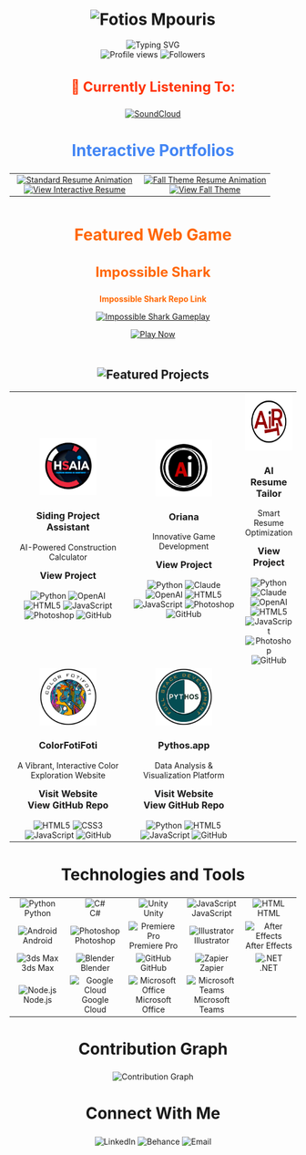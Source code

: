 <!-- Top Name Section -->
<h1 align="center">
  <!-- Animated Name with Color -->
  <img src="https://readme-typing-svg.herokuapp.com?font=Montserrat&size=50&weight=900&duration=4000&pause=500&color=355E3B&center=true&vCenter=true&repeat=true&width=600&height=80&lines=FOTIOS+MPOURIS" alt="Fotios Mpouris"/>
</h1>

<!-- Animated Subtitle -->
<div align="center">
  <img src="https://readme-typing-svg.herokuapp.com?font=Fira+Code&duration=3000&pause=1000&color=2F85D0&center=true&vCenter=true&repeat=true&width=435&lines=2D+%26+3D+Artist;Creative+Developer;Animation+Specialist;AI+Integration+Expert" alt="Typing SVG" />
</div>

<!-- Profile Stats Section -->
<div align="center">
  <img src="https://komarev.com/ghpvc/?username=fotiosmpouris&label=Profile%20Views&color=70A5FD&style=flat-square" alt="Profile views"/>
  <img src="https://img.shields.io/github/followers/fotiosmpouris?label=Followers&style=flat-square&color=70A5FD" alt="Followers"/>
</div>

<!-- Currently Listening Section -->
<div align="center">
  <h3 style="font-weight: bold; font-size: 24px; color: #FF3300;">
    🎵 Currently Listening To:
  </h3>
  <a href="https://on.soundcloud.com/n8NTVe9tuCFniUb98">
    <img src="https://img.shields.io/badge/-SoundCloud-FF3300?style=for-the-badge&logo=SoundCloud&logoColor=white" alt="SoundCloud"/>
  </a>
</div>

<!-- Interactive Portfolio Section -->
<div align="center">
  <h2 style="font-weight: bold; font-size: 28px; color: #4285F4;">
    Interactive Portfolios
  </h2>
  <table>
    <tr>
      <td align="center" width="50%">
        <!-- Wrapped the GIF in an anchor tag -->
        <a href="https://fotiosmpouris.github.io/resume/#">
          <img src="https://raw.githubusercontent.com/FotiosMpouris/FotiosMpouris/main/assets/standard-resume.gif" alt="Standard Resume Animation" width="400">
        </a>
        <br>
        <a href="https://fotiosmpouris.github.io/resume/#">
          <img src="https://readme-typing-svg.herokuapp.com?font=Fira+Code&color=4285F4&size=20&center=true&vCenter=true&width=400&lines=View+Interactive+Resume" alt="View Interactive Resume"/>
        </a>
      </td>
      <td align="center" width="50%">
        <!-- Wrapped the GIF in an anchor tag -->
        <a href="https://fotiosmpouris.github.io/TestCopyResumeFallTheme/">
          <img src="https://raw.githubusercontent.com/FotiosMpouris/FotiosMpouris/main/assets/fall-resume.gif" alt="Fall Theme Resume Animation" width="400">
        </a>
        <br>
        <a href="https://fotiosmpouris.github.io/TestCopyResumeFallTheme/">
          <img src="https://readme-typing-svg.herokuapp.com?font=Fira+Code&color=FF6B6B&size=20&center=true&vCenter=true&width=400&lines=View+Fall+Theme" alt="View Fall Theme"/>
        </a>
      </td>
    </tr>
  </table>
</div>

<!-- Current Project Showcase -->
<div align="center" style="margin: 50px 0;">
  <h2 style="font-weight: bold; font-size: 28px; color: #FF6600;">
    Featured Web Game
  </h2>
  <h3 style="font-weight: bold; font-size: 24px; color: #FF6600;">
    Impossible Shark
  </h3>
  <!-- Repo Link -->
  <p>
    <a href="https://github.com/FotiosMpouris/ImpossibleShark2" style="color: #FF6600; font-weight: bold; text-decoration: none;">
      Impossible Shark Repo Link
    </a>
  </p>
  <a href="https://fotiosmpouris.github.io/ImpossibleShark2/">
    <img width="500" src="https://raw.githubusercontent.com/FotiosMpouris/FotiosMpouris/main/assets/impossibleSharkGIF.gif" alt="Impossible Shark Gameplay">
  </a>
  <p>
    <a href="https://fotiosmpouris.github.io/ImpossibleShark2/">
      <img src="https://readme-typing-svg.herokuapp.com?font=Fira+Code&color=FF3333&size=20&center=true&vCenter=true&width=150&lines=Play+Now" alt="Play Now"/>
    </a>
  </p>
</div>

<!-- Featured Projects with Animated Heading -->
<h2 align="center">
  <img src="https://readme-typing-svg.herokuapp.com?font=Fira+Code&size=28&pause=1000&color=4285F4&center=true&vCenter=true&width=500&lines=Featured+Projects" alt="Featured Projects"/>
</h2>

<div align="center">
  <table>
    <!-- First row of projects -->
    <tr>
      <!-- Siding Project Assistant -->
      <td width="33%" align="center">
        <img src="https://raw.githubusercontent.com/FotiosMpouris/FotiosMpouris/main/assets/siding-assistant-logo.png" width="100" height="100" alt="Siding Assistant">
        <h3>Siding Project Assistant</h3>
        <p>AI-Powered Construction Calculator</p>
        <a href="https://github.com/FotiosMpouris/Hardie-Siding-Agent-Testing-Working_Copy" style="font-weight: bold; font-size: 16px; color: #181717; text-decoration: none;">
          View Project
        </a>
        <br><br>
        <!-- Tech Badges -->
        <img src="https://img.shields.io/badge/Python-3776AB?style=flat-square&logo=python&logoColor=white" alt="Python">
        <img src="https://img.shields.io/badge/OpenAI-412991?style=flat-square&logo=openai&logoColor=white" alt="OpenAI">
        <img src="https://img.shields.io/badge/HTML5-E34F26?style=flat-square&logo=html5&logoColor=white" alt="HTML5">
        <img src="https://img.shields.io/badge/JavaScript-F7DF1E?style=flat-square&logo=javascript&logoColor=black" alt="JavaScript">
        <img src="https://img.shields.io/badge/Photoshop-31A8FF?style=flat-square&logo=adobe%20photoshop&logoColor=white" alt="Photoshop">
        <img src="https://img.shields.io/badge/GitHub-181717?style=flat-square&logo=github&logoColor=white" alt="GitHub">
      </td>
      <!-- Oriana -->
      <td width="33%" align="center">
        <img src="https://raw.githubusercontent.com/FotiosMpouris/FotiosMpouris/main/assets/oriana-logo.png" width="100" height="100" alt="Oriana">
        <h3>Oriana</h3>
        <p>Innovative Game Development</p>
        <a href="https://github.com/FotiosMpouris/Oriana" style="font-weight: bold; font-size: 16px; color: #181717; text-decoration: none;">
          View Project
        </a>
        <br><br>
        <!-- Tech Badges -->
        <img src="https://img.shields.io/badge/Python-3776AB?style=flat-square&logo=python&logoColor=white" alt="Python">
        <img src="https://img.shields.io/badge/Claude-FA74A6?style=flat-square&logo=anthropic&logoColor=white" alt="Claude">
        <img src="https://img.shields.io/badge/OpenAI-412991?style=flat-square&logo=openai&logoColor=white" alt="OpenAI">
        <img src="https://img.shields.io/badge/HTML5-E34F26?style=flat-square&logo=html5&logoColor=white" alt="HTML5">
        <img src="https://img.shields.io/badge/JavaScript-F7DF1E?style=flat-square&logo=javascript&logoColor=black" alt="JavaScript">
        <img src="https://img.shields.io/badge/Photoshop-31A8FF?style=flat-square&logo=adobe%20photoshop&logoColor=white" alt="Photoshop">
        <img src="https://img.shields.io/badge/GitHub-181717?style=flat-square&logo=github&logoColor=white" alt="GitHub">
      </td>
      <!-- AI Resume Tailor -->
      <td width="33%" align="center">
        <img src="https://raw.githubusercontent.com/FotiosMpouris/FotiosMpouris/main/assets/resume-tailor-logo.png" width="100" height="100" alt="AI Resume Tailor">
        <h3>AI Resume Tailor</h3>
        <p>Smart Resume Optimization</p>
        <a href="https://github.com/FotiosMpouris/ReggieResume2" style="font-weight: bold; font-size: 16px; color: #181717; text-decoration: none;">
          View Project
        </a>
        <br><br>
        <!-- Tech Badges -->
        <img src="https://img.shields.io/badge/Python-3776AB?style=flat-square&logo=python&logoColor=white" alt="Python">
        <img src="https://img.shields.io/badge/Claude-FA74A6?style=flat-square&logo=anthropic&logoColor=white" alt="Claude">
        <img src="https://img.shields.io/badge/OpenAI-412991?style=flat-square&logo=openai&logoColor=white" alt="OpenAI">
        <img src="https://img.shields.io/badge/HTML5-E34F26?style=flat-square&logo=html5&logoColor=white" alt="HTML5">
        <img src="https://img.shields.io/badge/JavaScript-F7DF1E?style=flat-square&logo=javascript&logoColor=black" alt="JavaScript">
        <img src="https://img.shields.io/badge/Photoshop-31A8FF?style=flat-square&logo=adobe%20photoshop&logoColor=white" alt="Photoshop">
        <img src="https://img.shields.io/badge/GitHub-181717?style=flat-square&logo=github&logoColor=white" alt="GitHub">
      </td>
    </tr>
    <!-- Second row of projects (New Websites) -->
    <tr>
      <!-- ColorFotiFoti -->
      <td width="50%" align="center">
        <img src="https://raw.githubusercontent.com/FotiosMpouris/FotiosMpouris/main/assets/fotifotilogo.png" width="100" height="100" alt="ColorFotiFoti Logo">
        <h3>ColorFotiFoti</h3>
        <p>A Vibrant, Interactive Color Exploration Website</p>
        <!-- Live Site Link -->
        <a href="https://colorfotifoti.com" style="font-weight: bold; font-size: 16px; color: #181717; text-decoration: none;">
          Visit Website
        </a>
        <br>
        <!-- GitHub Link -->
        <a href="https://github.com/FotiosMpouris/colorfotifoti-site" style="font-weight: bold; font-size: 16px; color: #181717; text-decoration: none;">
          View GitHub Repo
        </a>
        <br><br>
        <!-- Tech Badges (example) -->
        <img src="https://img.shields.io/badge/HTML5-E34F26?style=flat-square&logo=html5&logoColor=white" alt="HTML5">
        <img src="https://img.shields.io/badge/CSS3-1572B6?style=flat-square&logo=css3&logoColor=white" alt="CSS3">
        <img src="https://img.shields.io/badge/JavaScript-F7DF1E?style=flat-square&logo=javascript&logoColor=black" alt="JavaScript">
        <img src="https://img.shields.io/badge/GitHub-181717?style=flat-square&logo=github&logoColor=white" alt="GitHub">
      </td>
      <!-- Pythos -->
      <td width="50%" align="center">
        <img src="https://raw.githubusercontent.com/FotiosMpouris/FotiosMpouris/main/assets/pythos-logo.png" width="100" height="100" alt="Pythos Logo">
        <h3>Pythos.app</h3>
        <p>Data Analysis & Visualization Platform</p>
        <!-- Live Site Link -->
        <a href="https://pythos.app" style="font-weight: bold; font-size: 16px; color: #181717; text-decoration: none;">
          Visit Website
        </a>
        <br>
        <!-- GitHub Link -->
        <a href="https://github.com/FotiosMpouris/Pythos/tree/main/assets/images" style="font-weight: bold; font-size: 16px; color: #181717; text-decoration: none;">
          View GitHub Repo
        </a>
        <br><br>
        <!-- Tech Badges (example) -->
        <img src="https://img.shields.io/badge/Python-3776AB?style=flat-square&logo=python&logoColor=white" alt="Python">
        <img src="https://img.shields.io/badge/HTML5-E34F26?style=flat-square&logo=html5&logoColor=white" alt="HTML5">
        <img src="https://img.shields.io/badge/JavaScript-F7DF1E?style=flat-square&logo=javascript&logoColor=black" alt="JavaScript">
        <img src="https://img.shields.io/badge/GitHub-181717?style=flat-square&logo=github&logoColor=white" alt="GitHub">
      </td>
    </tr>
  </table>
</div>

<!-- Technologies and Tools Section -->
<h2 align="center" style="font-weight: bold; font-size: 28px;">
  Technologies and Tools
</h2>
<table align="center">
  <tr>
    <!-- First Row -->
    <td align="center" width="96">
      <img src="https://skillicons.dev/icons?i=python" alt="Python" width="48" height="48" /><br>Python
    </td>
    <td align="center" width="96">
      <img src="https://skillicons.dev/icons?i=csharp" alt="C#" width="48" height="48" /><br>C#
    </td>
    <td align="center" width="96">
      <img src="https://skillicons.dev/icons?i=unity" alt="Unity" width="48" height="48" /><br>Unity
    </td>
    <td align="center" width="96">
      <img src="https://skillicons.dev/icons?i=js" alt="JavaScript" width="48" height="48" /><br>JavaScript
    </td>
    <td align="center" width="96">
      <img src="https://skillicons.dev/icons?i=html" alt="HTML" width="48" height="48" /><br>HTML
    </td>
  </tr>
  <tr>
    <!-- Second Row -->
    <td align="center" width="96">
      <img src="https://skillicons.dev/icons?i=android" alt="Android" width="48" height="48" /><br>Android
    </td>
    <td align="center" width="96">
      <img src="https://skillicons.dev/icons?i=ps" alt="Photoshop" width="48" height="48" /><br>Photoshop
    </td>
    <td align="center" width="96">
      <img src="https://skillicons.dev/icons?i=premiere" alt="Premiere Pro" width="48" height="48" /><br>Premiere Pro
    </td>
    <td align="center" width="96">
      <img src="https://skillicons.dev/icons?i=ai" alt="Illustrator" width="48" height="48" /><br>Illustrator
    </td>
    <td align="center" width="96">
      <img src="https://skillicons.dev/icons?i=ae" alt="After Effects" width="48" height="48" /><br>After Effects
    </td>
  </tr>
  <tr>
    <!-- Third Row -->
    <td align="center" width="96">
      <img src="https://img.icons8.com/color/48/000000/3ds-max.png" alt="3ds Max" width="48" height="48" /><br>3ds Max
    </td>
    <td align="center" width="96">
      <img src="https://skillicons.dev/icons?i=blender" alt="Blender" width="48" height="48" /><br>Blender
    </td>
    <td align="center" width="96">
      <img src="https://skillicons.dev/icons?i=github" alt="GitHub" width="48" height="48" /><br>GitHub
    </td>
    <td align="center" width="96">
      <img src="https://img.icons8.com/color/48/000000/zapier.png" alt="Zapier" width="48" height="48" /><br>Zapier
    </td>
    <td align="center" width="96">
      <img src="https://skillicons.dev/icons?i=dotnet" alt=".NET" width="48" height="48" /><br>.NET
    </td>
  </tr>
  <tr>
    <!-- Fourth Row -->
    <td align="center" width="96">
      <img src="https://skillicons.dev/icons?i=nodejs" alt="Node.js" width="48" height="48" /><br>Node.js
    </td>
    <td align="center" width="96">
      <img src="https://skillicons.dev/icons?i=gcp" alt="Google Cloud" width="48" height="48" /><br>Google Cloud
    </td>
    <td align="center" width="96">
      <img src="https://img.icons8.com/color/48/000000/microsoft-office-2019.png" alt="Microsoft Office" width="48" height="48" /><br>Microsoft Office
    </td>
    <td align="center" width="96">
      <img src="https://img.icons8.com/color/48/000000/microsoft-teams.png" alt="Microsoft Teams" width="48" height="48" /><br>Microsoft Teams
    </td>
    <td align="center" width="96">
      <!-- Add any additional tools if needed -->
    </td>
  </tr>
</table>

<!-- Contribution Graph -->
<h2 align="center" style="font-weight: bold; font-size: 28px;">
  Contribution Graph
</h2>
<div align="center">
  <img src="https://github-readme-activity-graph.vercel.app/graph?username=fotiosmpouris&theme=tokyo-night&hide_border=true" alt="Contribution Graph" />
</div>

<!-- Connect Section -->
<h2 align="center" style="font-weight: bold; font-size: 28px;">
  Connect With Me
</h2>
<p align="center">
  <a href="https://www.linkedin.com/in/fotios-mpouris-57728b240/" target="_blank" style="text-decoration: none;">
    <img src="https://img.shields.io/badge/LinkedIn-0077B5?style=flat-square&logo=linkedin&logoColor=white" alt="LinkedIn"/>
  </a>
  <a href="https://www.behance.net/fotiosmpouris" target="_blank" style="text-decoration: none;">
    <img src="https://img.shields.io/badge/Behance-1769FF?style=flat-square&logo=behance&logoColor=white" alt="Behance"/>
  </a>
  <a href="mailto:fotiosmpouris@gmail.com" style="text-decoration: none;">
    <img src="https://img.shields.io/badge/Email-D14836?style=flat-square&logo=gmail&logoColor=white" alt="Email"/>
  </a>
</p>
